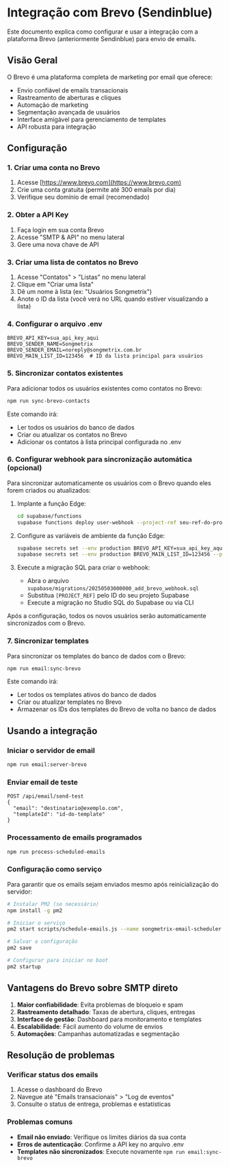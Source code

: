 # Integração com Brevo (Sendinblue)

Este documento explica como configurar e usar a integração com a plataforma Brevo (anteriormente Sendinblue) para envio de emails.

## Visão Geral

O Brevo é uma plataforma completa de marketing por email que oferece:

- Envio confiável de emails transacionais
- Rastreamento de aberturas e cliques
- Automação de marketing
- Segmentação avançada de usuários
- Interface amigável para gerenciamento de templates
- API robusta para integração

## Configuração

### 1. Criar uma conta no Brevo

1. Acesse [https://www.brevo.com](https://www.brevo.com)
2. Crie uma conta gratuita (permite até 300 emails por dia)
3. Verifique seu domínio de email (recomendado)

### 2. Obter a API Key

1. Faça login em sua conta Brevo
2. Acesse "SMTP & API" no menu lateral
3. Gere uma nova chave de API

### 3. Criar uma lista de contatos no Brevo

1. Acesse "Contatos" > "Listas" no menu lateral
2. Clique em "Criar uma lista"
3. Dê um nome à lista (ex: "Usuários Songmetrix")
4. Anote o ID da lista (você verá no URL quando estiver visualizando a lista)

### 4. Configurar o arquivo .env

```
BREVO_API_KEY=sua_api_key_aqui
BREVO_SENDER_NAME=Songmetrix
BREVO_SENDER_EMAIL=noreply@songmetrix.com.br
BREVO_MAIN_LIST_ID=123456  # ID da lista principal para usuários
```

### 5. Sincronizar contatos existentes

Para adicionar todos os usuários existentes como contatos no Brevo:

```bash
npm run sync-brevo-contacts
```

Este comando irá:
- Ler todos os usuários do banco de dados
- Criar ou atualizar os contatos no Brevo
- Adicionar os contatos à lista principal configurada no .env

### 6. Configurar webhook para sincronização automática (opcional)

Para sincronizar automaticamente os usuários com o Brevo quando eles forem criados ou atualizados:

1. Implante a função Edge:
   ```bash
   cd supabase/functions
   supabase functions deploy user-webhook --project-ref seu-ref-do-projeto
   ```

2. Configure as variáveis de ambiente da função Edge:
   ```bash
   supabase secrets set --env production BREVO_API_KEY=sua_api_key_aqui --project-ref seu-ref-do-projeto
   supabase secrets set --env production BREVO_MAIN_LIST_ID=123456 --project-ref seu-ref-do-projeto
   ```

3. Execute a migração SQL para criar o webhook:
   - Abra o arquivo `supabase/migrations/20250503000000_add_brevo_webhook.sql`
   - Substitua `[PROJECT_REF]` pelo ID do seu projeto Supabase
   - Execute a migração no Studio SQL do Supabase ou via CLI

Após a configuração, todos os novos usuários serão automaticamente sincronizados com o Brevo.

### 7. Sincronizar templates

Para sincronizar os templates do banco de dados com o Brevo:

```bash
npm run email:sync-brevo
```

Este comando irá:
- Ler todos os templates ativos do banco de dados
- Criar ou atualizar templates no Brevo
- Armazenar os IDs dos templates do Brevo de volta no banco de dados

## Usando a integração

### Iniciar o servidor de email

```bash
npm run email:server-brevo
```

### Enviar email de teste

```
POST /api/email/send-test
{
  "email": "destinatario@exemplo.com",
  "templateId": "id-do-template"
}
```

### Processamento de emails programados

```bash
npm run process-scheduled-emails
```

### Configuração como serviço

Para garantir que os emails sejam enviados mesmo após reinicialização do servidor:

```bash
# Instalar PM2 (se necessário)
npm install -g pm2

# Iniciar o serviço
pm2 start scripts/schedule-emails.js --name songmetrix-email-scheduler

# Salvar a configuração
pm2 save

# Configurar para iniciar no boot
pm2 startup
```

## Vantagens do Brevo sobre SMTP direto

1. **Maior confiabilidade**: Evita problemas de bloqueio e spam
2. **Rastreamento detalhado**: Taxas de abertura, cliques, entregas
3. **Interface de gestão**: Dashboard para monitoramento e templates
4. **Escalabilidade**: Fácil aumento do volume de envios
5. **Automações**: Campanhas automatizadas e segmentação

## Resolução de problemas

### Verificar status dos emails

1. Acesse o dashboard do Brevo
2. Navegue até "Emails transacionais" > "Log de eventos"
3. Consulte o status de entrega, problemas e estatísticas

### Problemas comuns

- **Email não enviado**: Verifique os limites diários da sua conta
- **Erros de autenticação**: Confirme a API key no arquivo .env
- **Templates não sincronizados**: Execute novamente `npm run email:sync-brevo` 